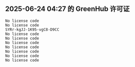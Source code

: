 ## 2025-06-24 04:27 的 GreenHub 许可证
```
No license code
No license code
SYRr-kgJJ-1K95-vgC8-D9CC
No license code
No license code
No license code
No license code
No license code
No license code
No license code
```
